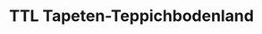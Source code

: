 ---
title: "TTL Tapeten-Teppichbodenland"
url: /weiden-i-d-opf/ttl-tapeten-teppichbodenland/
shop: Möbel
---